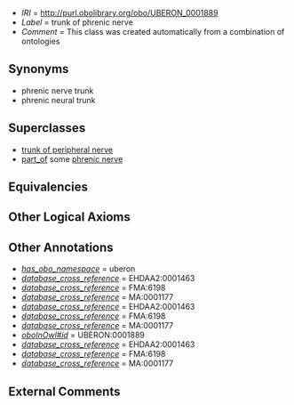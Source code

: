  * *IRI* = http://purl.obolibrary.org/obo/UBERON_0001889
 * *Label* = trunk of phrenic nerve
 * *Comment* = This class was created automatically from a combination of ontologies

## Synonyms

 * phrenic nerve trunk
 * phrenic neural trunk

## Superclasses

 * [trunk of peripheral nerve](../../UBERON/47/UBERON_0001147.md)
 * [part_of](../../BFO/50/BFO_0000050.md) some [phrenic nerve](../../UBERON/84/UBERON_0001884.md)

## Equivalencies


## Other Logical Axioms


## Other Annotations

 * *[has_obo_namespace](../../ce/oboInOwl#hasOBONamespace.md)* = uberon
 * *[database_cross_reference](../../ef/oboInOwl#hasDbXref.md)* = EHDAA2:0001463
 * *[database_cross_reference](../../ef/oboInOwl#hasDbXref.md)* = FMA:6198
 * *[database_cross_reference](../../ef/oboInOwl#hasDbXref.md)* = MA:0001177
 * *[database_cross_reference](../../ef/oboInOwl#hasDbXref.md)* = EHDAA2:0001463
 * *[database_cross_reference](../../ef/oboInOwl#hasDbXref.md)* = FMA:6198
 * *[database_cross_reference](../../ef/oboInOwl#hasDbXref.md)* = MA:0001177
 * *[oboInOwl#id](../../id/oboInOwl#id.md)* = UBERON:0001889
 * *[database_cross_reference](../../ef/oboInOwl#hasDbXref.md)* = EHDAA2:0001463
 * *[database_cross_reference](../../ef/oboInOwl#hasDbXref.md)* = FMA:6198
 * *[database_cross_reference](../../ef/oboInOwl#hasDbXref.md)* = MA:0001177

## External Comments

